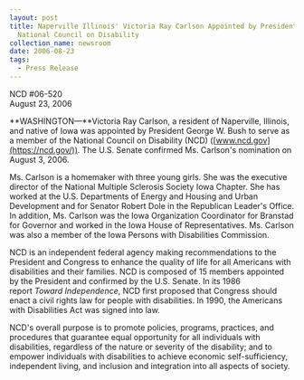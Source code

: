 ```yaml
---
layout: post
title: Naperville Illinois' Victoria Ray Carlson Appointed by President Bush to
  National Council on Disability
collection_name: newsroom
date: 2006-08-23
tags:
  - Press Release
---
```


NCD #06-520\
August 23, 2006

**WASHINGTON—**Victoria Ray Carlson, a resident of Naperville, Illinois, and native of Iowa was appointed by President George W. Bush to serve as a member of the National Council on Disability (NCD) ([www.ncd.gov](https://ncd.gov/)). The U.S. Senate confirmed Ms. Carlson's nomination on August 3, 2006.

Ms. Carlson is a homemaker with three young girls. She was the executive director of the National Multiple Sclerosis Society Iowa Chapter. She has worked at the U.S. Departments of Energy and Housing and Urban Development and for Senator Robert Dole in the Republican Leader's Office. In addition, Ms. Carlson was the Iowa Organization Coordinator for Branstad for Governor and worked in the Iowa House of Representatives. Ms. Carlson was also a member of the Iowa Persons with Disabilities Commission.

NCD is an independent federal agency making recommendations to the President and Congress to enhance the quality of life for all Americans with disabilities and their families. NCD is composed of 15 members appointed by the President and confirmed by the U.S. Senate. In its 1986 report *Toward Independence*, NCD first proposed that Congress should enact a civil rights law for people with disabilities. In 1990, the Americans with Disabilities Act was signed into law.

NCD's overall purpose is to promote policies, programs, practices, and procedures that guarantee equal opportunity for all individuals with disabilities, regardless of the nature or severity of the disability; and to empower individuals with disabilities to achieve economic self-sufficiency, independent living, and inclusion and integration into all aspects of society.
